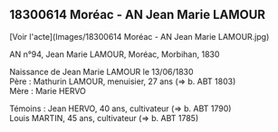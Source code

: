 ## 18300614 Moréac - AN Jean Marie LAMOUR

[Voir l'acte](Images/18300614 Moréac - AN Jean Marie LAMOUR.jpg)

AN n°94, Jean Marie LAMOUR, Moréac, Morbihan, 1830

Naissance de Jean Marie LAMOUR le 13/06/1830  
Père : Mathurin LAMOUR, menuisier, 27 ans (=> b. ABT 1803)  
Mère : Marie HERVO

Témoins :
Jean HERVO, 40 ans, cultivateur (=> b. ABT 1790)  
Louis MARTIN, 45 ans, cultivateur (=> b. ABT 1785)

